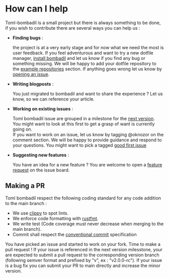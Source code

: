 # How can I help

Toml-bombadil is a small project but there is always something to be done, if you wish to contribute there are 
several ways you can help us : 

- **Finding bugs** : 

    the project is at a very early stage and for now what we need the most is user feedback. 
    If you feel adventurous and want to try a new dotfile manager, [install bombadil](https://github.com/oknozor/toml-bombadil#Installation)
    and let us know if you find any bug or something missing. We will be happy to add your dotfile repository to the [example repositories](https://github.com/oknozor/toml-bombadil#example-repositories)
    section. If anything goes wrong let us know by [opening an issue](https://github.com/oknozor/toml-bombadil/issues/new?assignees=oknozor&labels=bug&template=bug_report.md&title=%5BBUG%5D%5B).

- **Writing blogposts** : 

    You just migrated to bombadil and want to share the experience ? Let us know, so we can reference your article. 

- **Working on existing issues** :

    Toml bombadil issue are grouped in a milestone for the [next version](https://github.com/oknozor/toml-bombadil/milestones).
    You might want to look at this first to get a grasp of want is currently going on.   
    If you want to work on an issue, let us know by tagging @oknozor on the comment section. 
    We will be happy to provide guidance and respond to your questions.
    You might want to pick a tagged [good first issue](https://github.com/oknozor/toml-bombadil/issues?q=is%3Aissue+is%3Aopen+label%3A%22good+first+issue%22)

- **Suggesting new features** : 

    You have an idea for a new feature ? You are welcome to open a [feature request](https://github.com/oknozor/toml-bombadil/issues/new?assignees=oknozor&labels=enhancement&template=feature_request.md&title=%5BFEATURE%5D)
    on the issue board. 

## Making a PR

Toml bombadil respect the following coding standard for any code addition to the main branch : 
- We use [clippy](https://github.com/rust-lang/rust-clippy) to spot lints.
- We enforce code formatting with [rustfmt](https://github.com/rust-lang/rustfmt).
- We write test (Code coverage must never decrease when merging to the main branch).
- Commit shall respect the [conventional commit](https://www.conventionalcommits.org/en/v1.0.0/) specification

You have picked an issue and started to work on your fork. Time to make a pull request ! 
If your issue is referenced in the next version milesstone, your are expected to submit a pull request to the corresponding 
version branch (following semver format and prefixed by "v", ex : "v2.0.0-rc"). 
If your issue is a bug fix you can submit your PR to main directly and increase the minor version. 


 
